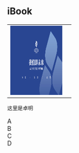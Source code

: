 ## iBook
| | |
|:---:|:---:|
|<img src="Book/CoverPhoto/test.jpg" width=120 height=160/>   |
``` 
这里是卓明
```
<Grid col={15}>
    <div col={6} row={9}>A</div>
    <div col={9} row={4}>B</div>
    <div col={4} row={5}>C</div>
    <div col={5} row={5}>D</div>
</Grid> 
